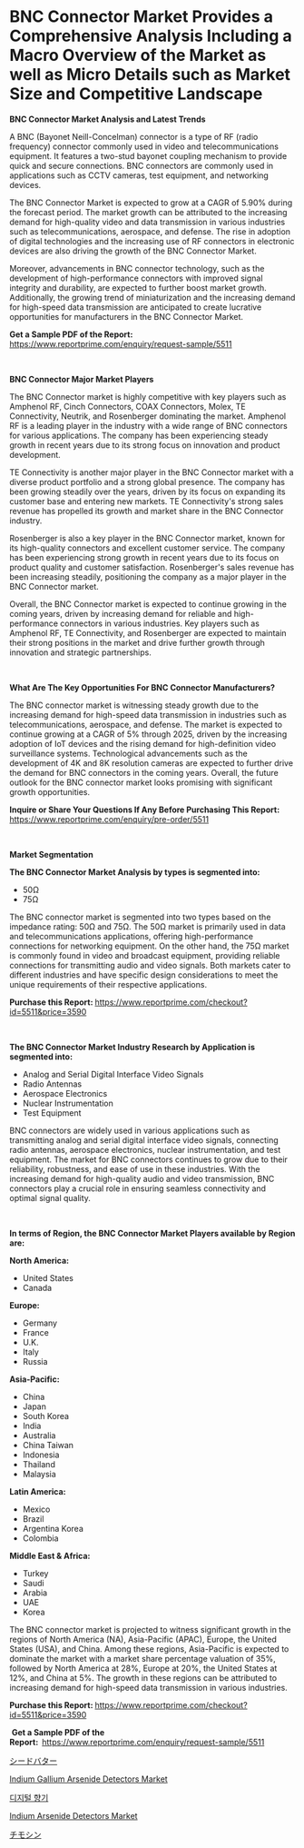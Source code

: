 <p><h1>BNC Connector Market Provides a Comprehensive Analysis Including a Macro Overview of the Market as well as Micro Details such as Market Size and Competitive Landscape</h1></p><p><strong>BNC Connector Market Analysis and Latest Trends</strong></p>
<p><p>A BNC (Bayonet Neill-Concelman) connector is a type of RF (radio frequency) connector commonly used in video and telecommunications equipment. It features a two-stud bayonet coupling mechanism to provide quick and secure connections. BNC connectors are commonly used in applications such as CCTV cameras, test equipment, and networking devices.</p><p>The BNC Connector Market is expected to grow at a CAGR of 5.90% during the forecast period. The market growth can be attributed to the increasing demand for high-quality video and data transmission in various industries such as telecommunications, aerospace, and defense. The rise in adoption of digital technologies and the increasing use of RF connectors in electronic devices are also driving the growth of the BNC Connector Market.</p><p>Moreover, advancements in BNC connector technology, such as the development of high-performance connectors with improved signal integrity and durability, are expected to further boost market growth. Additionally, the growing trend of miniaturization and the increasing demand for high-speed data transmission are anticipated to create lucrative opportunities for manufacturers in the BNC Connector Market.</p></p>
<p><strong>Get a Sample PDF of the Report:&nbsp;</strong> <a href="https://www.reportprime.com/enquiry/request-sample/5511">https://www.reportprime.com/enquiry/request-sample/5511</a></p>
<p>&nbsp;</p>
<p><strong>BNC Connector Major Market Players</strong></p>
<p><p>The BNC Connector market is highly competitive with key players such as Amphenol RF, Cinch Connectors, COAX Connectors, Molex, TE Connectivity, Neutrik, and Rosenberger dominating the market. Amphenol RF is a leading player in the industry with a wide range of BNC connectors for various applications. The company has been experiencing steady growth in recent years due to its strong focus on innovation and product development.</p><p>TE Connectivity is another major player in the BNC Connector market with a diverse product portfolio and a strong global presence. The company has been growing steadily over the years, driven by its focus on expanding its customer base and entering new markets. TE Connectivity's strong sales revenue has propelled its growth and market share in the BNC Connector industry.</p><p>Rosenberger is also a key player in the BNC Connector market, known for its high-quality connectors and excellent customer service. The company has been experiencing strong growth in recent years due to its focus on product quality and customer satisfaction. Rosenberger's sales revenue has been increasing steadily, positioning the company as a major player in the BNC Connector market.</p><p>Overall, the BNC Connector market is expected to continue growing in the coming years, driven by increasing demand for reliable and high-performance connectors in various industries. Key players such as Amphenol RF, TE Connectivity, and Rosenberger are expected to maintain their strong positions in the market and drive further growth through innovation and strategic partnerships.</p></p>
<p>&nbsp;</p>
<p><strong>What Are The Key Opportunities For BNC Connector Manufacturers?</strong></p>
<p><p>The BNC connector market is witnessing steady growth due to the increasing demand for high-speed data transmission in industries such as telecommunications, aerospace, and defense. The market is expected to continue growing at a CAGR of 5% through 2025, driven by the increasing adoption of IoT devices and the rising demand for high-definition video surveillance systems. Technological advancements such as the development of 4K and 8K resolution cameras are expected to further drive the demand for BNC connectors in the coming years. Overall, the future outlook for the BNC connector market looks promising with significant growth opportunities.</p></p>
<p><strong>Inquire or Share Your Questions If Any Before Purchasing This Report:</strong> <a href="https://www.reportprime.com/enquiry/pre-order/5511">https://www.reportprime.com/enquiry/pre-order/5511</a></p>
<p>&nbsp;</p>
<p><strong>Market Segmentation</strong></p>
<p><strong>The BNC Connector Market Analysis by types is segmented into:</strong></p>
<p><ul><li>50Ω</li><li>75Ω</li></ul></p>
<p><p>The BNC connector market is segmented into two types based on the impedance rating: 50Ω and 75Ω. The 50Ω market is primarily used in data and telecommunications applications, offering high-performance connections for networking equipment. On the other hand, the 75Ω market is commonly found in video and broadcast equipment, providing reliable connections for transmitting audio and video signals. Both markets cater to different industries and have specific design considerations to meet the unique requirements of their respective applications.</p></p>
<p><strong>Purchase this Report:&nbsp;</strong><a href="https://www.reportprime.com/checkout?id=5511&price=3590">https://www.reportprime.com/checkout?id=5511&price=3590</a></p>
<p>&nbsp;</p>
<p><strong>The BNC Connector Market Industry Research by Application is segmented into:</strong></p>
<p><ul><li>Analog and Serial Digital Interface Video Signals</li><li>Radio Antennas</li><li>Aerospace Electronics</li><li>Nuclear Instrumentation</li><li>Test Equipment</li></ul></p>
<p><p>BNC connectors are widely used in various applications such as transmitting analog and serial digital interface video signals, connecting radio antennas, aerospace electronics, nuclear instrumentation, and test equipment. The market for BNC connectors continues to grow due to their reliability, robustness, and ease of use in these industries. With the increasing demand for high-quality audio and video transmission, BNC connectors play a crucial role in ensuring seamless connectivity and optimal signal quality.</p></p>
<p>&nbsp;</p>
<p><strong>In terms of Region, the BNC Connector Market Players available by Region are:</strong></p>
<p>
    <p> <strong> North America: </strong>
        <ul>
            <li>United States</li>
            <li>Canada</li>
        </ul>
        </p> 
    <p> <strong> Europe: </strong>
        <ul>
            <li>Germany</li>
            <li>France</li>
            <li>U.K.</li>
            <li>Italy</li>
            <li>Russia</li>
        </ul>
        </p> 
    <p> <strong> Asia-Pacific: </strong>
        <ul>
            <li>China</li>
            <li>Japan</li>
            <li>South Korea</li>
            <li>India</li>
            <li>Australia</li>
            <li>China Taiwan</li>
            <li>Indonesia</li>
            <li>Thailand</li>
            <li>Malaysia</li>
        </ul>
        </p> 
    <p> <strong> Latin America: </strong>
        <ul>
            <li>Mexico</li>
            <li>Brazil</li>
            <li>Argentina Korea</li>
            <li>Colombia</li>
        </ul>
        </p> 
    <p> <strong> Middle East & Africa: </strong>
        <ul>
            <li>Turkey</li>
            <li>Saudi</li>
            <li>Arabia</li>
            <li>UAE</li>
            <li>Korea</li>
        </ul>
    </p>
    </p>
<p><p>The BNC connector market is projected to witness significant growth in the regions of North America (NA), Asia-Pacific (APAC), Europe, the United States (USA), and China. Among these regions, Asia-Pacific is expected to dominate the market with a market share percentage valuation of 35%, followed by North America at 28%, Europe at 20%, the United States at 12%, and China at 5%. The growth in these regions can be attributed to increasing demand for high-speed data transmission in various industries.</p></p>
<p><strong>Purchase this Report: </strong><a href="https://www.reportprime.com/checkout?id=5511&price=3590">https://www.reportprime.com/checkout?id=5511&price=3590</a></p>
<p>&nbsp;<strong>Get a Sample PDF of the Report:&nbsp;&nbsp;</strong><a href="https://www.reportprime.com/enquiry/request-sample/5511">https://www.reportprime.com/enquiry/request-sample/5511</a></p>
<p><strong></strong></p>
<p><p><a href="https://medium.com/@craigurcottrte8/%E3%82%B7%E3%83%BC%E3%83%89%E3%83%90%E3%82%BF%E3%83%BC%E3%83%9E%E3%83%BC%E3%82%B1%E3%83%83%E3%83%88%E3%81%AF-2031%E5%B9%B4%E3%81%BE%E3%81%A7%E3%81%AE%E5%B8%82%E5%A0%B4%E3%82%B7%E3%82%A7%E3%82%A2-%E3%82%B5%E3%82%A4%E3%82%BA-%E4%BA%88%E6%B8%AC%E3%82%92%E9%87%8D%E7%82%B9%E3%81%AB%E7%BD%AE%E3%81%84%E3%81%A6%E3%81%84%E3%81%BE%E3%81%99-96131bbec7bd">シードバター</a></p><p><a href="https://github.com/redneck06/Market-Research-Report-List-2/blob/main/indium-gallium-arsenide-detectors-market.md">Indium Gallium Arsenide Detectors Market</a></p><p><a href="https://github.com/LanceOlsotn8978/Market-Research-Report-List-1/blob/main/161939214480.md">디지털 향기</a></p><p><a href="https://github.com/nicoletavirag/Market-Research-Report-List-2/blob/main/indium-arsenide-detectors-market.md">Indium Arsenide Detectors Market</a></p><p><a href="https://medium.com/@pedrogers56456/%E3%83%81%E3%83%A2%E3%82%B7%E3%83%B3%E5%B8%82%E5%A0%B4%E3%81%AE%E6%B4%9E%E5%AF%9F-%E5%B8%82%E5%A0%B4%E5%8B%95%E5%90%91-%E6%88%90%E9%95%B7-2024%E5%B9%B4%E3%81%8B%E3%82%892031%E5%B9%B4%E3%81%BE%E3%81%A7%E3%81%AE%E4%BA%88%E6%B8%AC-2a9671bea11a">チモシン</a></p></p>